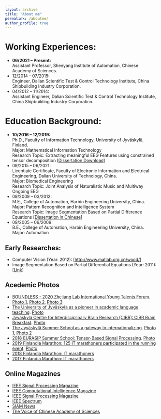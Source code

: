 ```yaml
---
layout: archive
title: "About me"
permalink: /aboutme/
author_profile: true
---
```

Working Experiences:
======
- **06/2021 – Present:**<br>
Assistant Professor, Shenyang Institute of Automation, Chinese Academy of Sciences.<br>
- 12/2014 – 07/2015:<br>
Engineer, Dalian Scientific Test & Control Technology Institute, China Shipbuilding Industry Corporation.<br>
- 04/2012 – 11/2014:<br>
Assistant Engineer, Dalian Scientific Test & Control Technology Institute, China Shipbuilding Industry Corporation.<br>

Education Background:
======
- **10/2016 – 12/2019:**<br>
Ph.D., Faculty of Information Technology, University of Jyväskylä, Finland.<br>
Major: Mathematical Information Technology<br>
Research Topic: Extracting meaningful EEG Features using constrained tensor decomposition [<a href="http://urn.fi/URN:ISBN:978-951-39-7968-3" target="_blank">Dissertation Download</a>]<br>
- 09/2015 – 06/2021:<br>
Licentiate Certificate, Faculty of Electronic Information and Electrical Engineering, Dalian University of Technology, China.<br>
Major: Biomedical Engineering<br>
Research Topic: Joint Analysis of Naturalistic Music and Multiway Ongoing EEG<br>
- 09/2009 – 03/2012:<br>
M.E., College of Automation, Harbin Engineering University, China.<br>
Major: Pattern Recognition and Intelligence System<br>
Research Topic: Image Segmentation Based on Partial Difference Equations [<a href="http://kns.cnki.net/KCMS/detail/detail.aspx?dbname=CMFD201301&filename=1012518274.nh" target="_blank">Dissertation in Chinese</a>]<br>
- 09/2005 – 06/2009:<br>
B.E., College of Automation, Harbin Engineering University, China.<br>
Major: Automation

Early Researches:
------
- Computer Vision (Year: 2012): [<a href="http://www.matlab.org.cn/wood/" target="_blank">http://www.matlab.org.cn/wood/</a>]
- Image Segmentation Based on Partial Differential Equations (Year: 2011): [<a href="http://kns.cnki.net/KCMS/detail/detail.aspx?dbname=CMFD201301&filename=1012518274.nh" target="_blank">Link</a>]

Acedemic Photos
------
-  <a href="https://as.alltuu.com/album/1025255123/" target="_blank">BOUNDLESS - 2020 Zhejiang Lab International Young Talents Forum</a>. <a href="https://si4.alltuu.com/4a2e01157010bc82a14ba8dd92be6a59/17951c1be3e/ACT233070/99150843.jpg/bl?v=1608048021000&response-content-disposition=attachment;filename=99150843.jpg" target="_blank">Photo 1</a>, <a href="https://si4.alltuu.com/10dcf52c6a13c4fd3540b7782b741981/179536be369/ACT233070/98994996.jpg/bl?v=1605715277000&response-content-disposition=attachment;filename=98994996.jpg" target="_blank">Photo 2</a>, <a href="https://si4.alltuu.com/6bb3653486e7760c0542322ff730d260/179536b0bd7/ACT233070/99013287.jpg/bl?v=1610726692000&response-content-disposition=attachment;filename=99013287.jpg" target="_blank">Photo 3</a>
- <a href="https://www.jyu.fi/fi/ajankohtaista/arkisto/2019/05/jyvaskylan-yliopisto-edellakavijana-akateemisessa-kielten-opetuksessa" target="_blank">The University of Jyväskylä as a pioneer in academic language teaching</a>. <a href="https://www.jyu.fi/fi/ajankohtaista/arkisto/2019/05/jyvaskylan-yliopisto-edellakavijana-akateemisessa-kielten-opetuksessa/@@images/12fd95f0-2310-7e4f-95c4-767e73948ffb.jpeg" target="_blank">Photo</a>
- <a href="https://cibr.jyu.fi/en/cibr-collegium" target="_blank">Jyväskylä Centre for Interdisciplinary Brain Research (CIBR): CIBR Brain Breakfast</a>. <a href="https://cibr.jyu.fi/en/cibr-collegium/cibr-collegium-and-advisory-board/@@images/25044fc9-9c83-0069-82c9-36bee86b5b6a.jpeg" target="_blank">Photo</a>
- <a href="https://www.jyu.fi/en/current/archive/2021/03/the-jyvaskyla-summer-school-as-a-gateway-to-internationalizing" target="_blank">The Jyväskylä Summer School as a gateway to internationalizing</a>. <a href="https://www.jyu.fi/en/research/summer-and-winter-schools/jss/kuvia/summerschoolryhma1b.jpg" target="_blank">Photo 1</a>, <a href="/images/photos/39330546_1846011238817424_8871033978115588096_n.jpg" target="_blank">Photo 2</a>
- <a href="https://homes.esat.kuleuven.be/~sistawww/biomed/biotensorssummerschool18/material-pictures.php" target="_blank">2018 EURASIP Summer School: Tensor-Based Signal Processing</a>. <a href="https://homes.esat.kuleuven.be/~sistawww/biomed/biotensorssummerschool18/images/SummerSchool2018_Leuven.jpg" target="_blank">Photo</a>
- <a href="https://www.ksml.fi/teemat/2374292" target="_blank">2019 Finlandia Marathon: 125 IT marathoners participated in the running event</a>. <a href="https://i.media.fi/incoming/g7jlc1-5632366.jpg/alternates/FREE_1440/5632366.jpg" target="_blank">Photo</a>
- <a href="/images/photos/42208430_10156761879843872_3020950794800201728_n.jpg" target="_blank">2018 Finlandia Marathon: IT marathoners</a>
- <a href="/images/photos/21686742_10155778590828872_6127841345734637126_o.jpg" target="_blank">2017 Finlandia Marathon: IT marathoners</a>

Online Magazines
------
- <a href="https://read.nxtbook.com/ieee/signal_processing/" target="_blank">IEEE Signal Processing Magazine</a>
- <a href="https://www.nxtbook.com/nxtbooks/ieee/computationalintelligence_202108/index.php" target="_blank">IEEE Computational Intelligence Magazine</a>
- <a href="https://www.nxtbook.com/nxtbooks/ieee/roboticsautomation_december2020/index.php" target="_blank">IEEE Signal Processing Magazine</a>
- <a href="https://read.nxtbook.com/ieee/spectrum_int/" target="_blank">IEEE Spectrum</a>
- <a href="https://sinews.siam.org/" target="_blank">SIAM News</a>
- <a href="http://www.cas.cn/zkyzs/" target="_blank">The Voice of Chinese Academy of Sciences</a>

